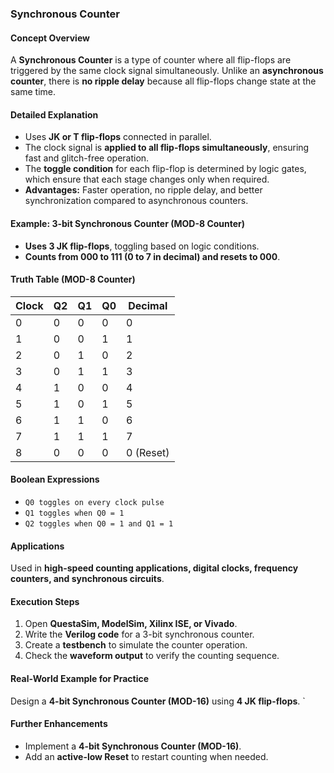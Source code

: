 ### **Synchronous Counter**  

#### **Concept Overview**  
A **Synchronous Counter** is a type of counter where all flip-flops are triggered by the same clock signal simultaneously. Unlike an **asynchronous counter**, there is **no ripple delay** because all flip-flops change state at the same time.  

#### **Detailed Explanation**  
- Uses **JK or T flip-flops** connected in parallel.  
- The clock signal is **applied to all flip-flops simultaneously**, ensuring fast and glitch-free operation.  
- The **toggle condition** for each flip-flop is determined by logic gates, which ensure that each stage changes only when required.  
- **Advantages:** Faster operation, no ripple delay, and better synchronization compared to asynchronous counters.  

#### **Example: 3-bit Synchronous Counter (MOD-8 Counter)**  
- **Uses 3 JK flip-flops**, toggling based on logic conditions.  
- **Counts from 000 to 111 (0 to 7 in decimal) and resets to 000**.  

#### **Truth Table (MOD-8 Counter)**  

| Clock | Q2 | Q1 | Q0 | Decimal |  
|-------|----|----|----|---------|  
| 0     | 0  | 0  | 0  | 0       |  
| 1     | 0  | 0  | 1  | 1       |  
| 2     | 0  | 1  | 0  | 2       |  
| 3     | 0  | 1  | 1  | 3       |  
| 4     | 1  | 0  | 0  | 4       |  
| 5     | 1  | 0  | 1  | 5       |  
| 6     | 1  | 1  | 0  | 6       |  
| 7     | 1  | 1  | 1  | 7       |  
| 8     | 0  | 0  | 0  | 0 (Reset) |  

#### **Boolean Expressions**  
- `Q0 toggles on every clock pulse`  
- `Q1 toggles when Q0 = 1`  
- `Q2 toggles when Q0 = 1 and Q1 = 1`  

#### **Applications**  
Used in **high-speed counting applications, digital clocks, frequency counters, and synchronous circuits**.  

#### **Execution Steps**  
1. Open **QuestaSim, ModelSim, Xilinx ISE, or Vivado**.  
2. Write the **Verilog code** for a 3-bit synchronous counter.  
3. Create a **testbench** to simulate the counter operation.  
4. Check the **waveform output** to verify the counting sequence.  

#### **Real-World Example for Practice**  
Design a **4-bit Synchronous Counter (MOD-16)** using **4 JK flip-flops**.  `

#### **Further Enhancements**  
- Implement a **4-bit Synchronous Counter (MOD-16)**.  
- Add an **active-low Reset** to restart counting when needed.  
